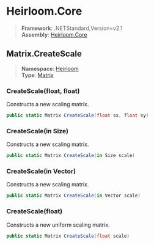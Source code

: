 # Heirloom.Core

> **Framework**: .NETStandard,Version=v2.1  
> **Assembly**: [Heirloom.Core][0]  

## Matrix.CreateScale

> **Namespace**: [Heirloom][0]  
> **Type**: [Matrix][1]  

### CreateScale(float, float)

Constructs a new scaling matrix.

```cs
public static Matrix CreateScale(float sx, float sy)
```

### CreateScale(in Size)

Constructs a new scaling matrix.

```cs
public static Matrix CreateScale(in Size scale)
```

### CreateScale(in Vector)

Constructs a new scaling matrix.

```cs
public static Matrix CreateScale(in Vector scale)
```

### CreateScale(float)

Constructs a new uniform scaling matrix.

```cs
public static Matrix CreateScale(float scale)
```

[0]: ../../../Heirloom.Core.md
[1]: ../Matrix.md
